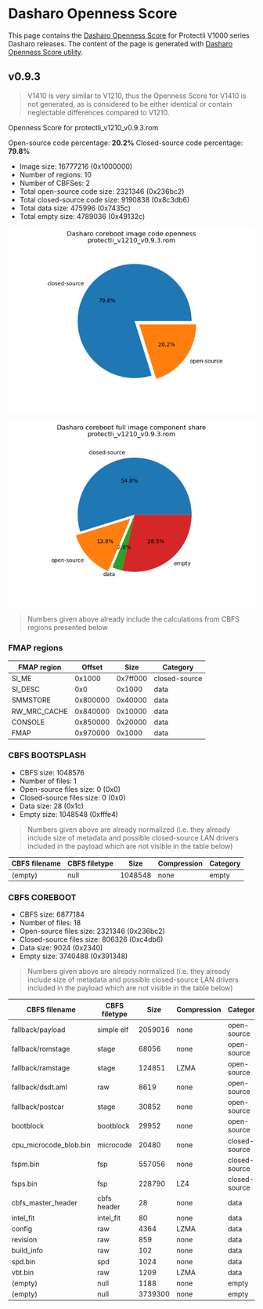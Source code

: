 # Dasharo Openness Score

This page contains the [Dasharo Openness
Score](../../glossary.md#dasharo-openness-score) for Protectli V1000 series
Dasharo releases. The content of the page is generated with [Dasharo Openness
Score utility](https://github.com/Dasharo/Openness-Score).

## v0.9.3

> V1410 is very similar to V1210, thus the Openness Score for V1410 is not
> generated, as is considered to be either identical or contain neglectable
> differences compared to V1210.

Openness Score for protectli_v1210_v0.9.3.rom

Open-source code percentage: **20.2%**
Closed-source code percentage: **79.8%**

* Image size: 16777216 (0x1000000)
* Number of regions: 10
* Number of CBFSes: 2
* Total open-source code size: 2321346 (0x236bc2)
* Total closed-source code size: 9190838 (0x8c3db6)
* Total data size: 475996 (0x7435c)
* Total empty size: 4789036 (0x49132c)

![](protectli_v1210_v0.9.3.rom_openness_chart.png)

![](protectli_v1210_v0.9.3.rom_openness_chart_full_image.png)

> Numbers given above already include the calculations from CBFS regions
> presented below

### FMAP regions

| FMAP region | Offset | Size | Category |
| ----------- | ------ | ---- | -------- |
| SI_ME | 0x1000 | 0x7ff000 | closed-source |
| SI_DESC | 0x0 | 0x1000 | data |
| SMMSTORE | 0x800000 | 0x40000 | data |
| RW_MRC_CACHE | 0x840000 | 0x10000 | data |
| CONSOLE | 0x850000 | 0x20000 | data |
| FMAP | 0x970000 | 0x1000 | data |

### CBFS BOOTSPLASH

* CBFS size: 1048576
* Number of files: 1
* Open-source files size: 0 (0x0)
* Closed-source files size: 0 (0x0)
* Data size: 28 (0x1c)
* Empty size: 1048548 (0xfffe4)

> Numbers given above are already normalized (i.e. they already include size
> of metadata and possible closed-source LAN drivers included in the payload
> which are not visible in the table below)

| CBFS filename | CBFS filetype | Size | Compression | Category |
| ------------- | ------------- | ---- | ----------- | -------- |
| (empty) | null | 1048548 | none | empty |

### CBFS COREBOOT

* CBFS size: 6877184
* Number of files: 18
* Open-source files size: 2321346 (0x236bc2)
* Closed-source files size: 806326 (0xc4db6)
* Data size: 9024 (0x2340)
* Empty size: 3740488 (0x391348)

> Numbers given above are already normalized (i.e. they already include size
> of metadata and possible closed-source LAN drivers included in the payload
> which are not visible in the table below)

| CBFS filename | CBFS filetype | Size | Compression | Category |
| ------------- | ------------- | ---- | ----------- | -------- |
| fallback/payload | simple elf | 2059016 | none | open-source |
| fallback/romstage | stage | 68056 | none | open-source |
| fallback/ramstage | stage | 124851 | LZMA | open-source |
| fallback/dsdt.aml | raw | 8619 | none | open-source |
| fallback/postcar | stage | 30852 | none | open-source |
| bootblock | bootblock | 29952 | none | open-source |
| cpu_microcode_blob.bin | microcode | 20480 | none | closed-source |
| fspm.bin | fsp | 557056 | none | closed-source |
| fsps.bin | fsp | 228790 | LZ4 | closed-source |
| cbfs_master_header | cbfs header | 28 | none | data |
| intel_fit | intel_fit | 80 | none | data |
| config | raw | 4364 | LZMA | data |
| revision | raw | 859 | none | data |
| build_info | raw | 102 | none | data |
| spd.bin | spd | 1024 | none | data |
| vbt.bin | raw | 1209 | LZMA | data |
| (empty) | null | 1188 | none | empty |
| (empty) | null | 3739300 | none | empty |
